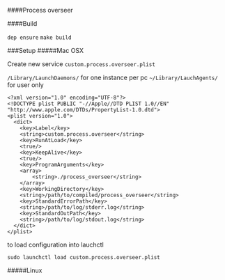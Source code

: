 ####Process overseer

####Build

`dep ensure`
`make build`

###Setup 
#####Mac OSX

Create new service `custom.process.overseer.plist`

`/Library/LaunchDaemons/` for one instance per pc
`~/Library/LauchAgents/` for user only

````
<?xml version="1.0" encoding="UTF-8"?>
<!DOCTYPE plist PUBLIC "-//Apple//DTD PLIST 1.0//EN" "http://www.apple.com/DTDs/PropertyList-1.0.dtd">
<plist version="1.0">
  <dict>
    <key>Label</key>
    <string>custom.process.overseer</string>
    <key>RunAtLoad</key>
    <true/>
    <key>KeepAlive</key>
    <true/>
    <key>ProgramArguments</key>
    <array>
        <string>./process_overseer</string>
    </array>
    <key>WorkingDirectory</key>
    <string>/path/to/compiled/process_overseer</string>
    <key>StandardErrorPath</key>
    <string>/path/to/log/stderr.log</string>
    <key>StandardOutPath</key>
    <string>/path/to/log/stdout.log</string>
  </dict>
</plist>
````

to load configuration into lauchctl
````
sudo launchctl load custom.process.overseer.plist
````

#####Linux
